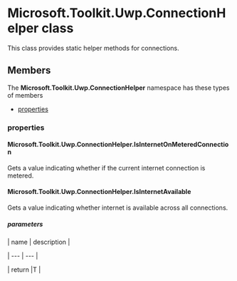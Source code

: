 
# Microsoft.Toolkit.Uwp.ConnectionHelper class

This class provides static helper methods for connections.

## Members

The **Microsoft.Toolkit.Uwp.ConnectionHelper** namespace has these types of members

* [properties](#properties)

### properties

#### Microsoft.Toolkit.Uwp.ConnectionHelper.IsInternetOnMeteredConnection

Gets a value indicating whether if the current internet connection is metered.

#### Microsoft.Toolkit.Uwp.ConnectionHelper.IsInternetAvailable

Gets a value indicating whether internet is available across all connections.

##### parameters




| name | description |

| --- | --- |

| return |T |
